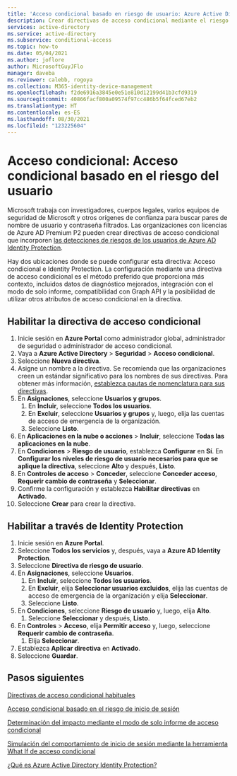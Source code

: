 ```yaml
---
title: 'Acceso condicional basado en riesgo de usuario: Azure Active Directory'
description: Crear directivas de acceso condicional mediante el riesgo de usuario de Identity Protection
services: active-directory
ms.service: active-directory
ms.subservice: conditional-access
ms.topic: how-to
ms.date: 05/04/2021
ms.author: joflore
author: MicrosoftGuyJFlo
manager: daveba
ms.reviewer: calebb, rogoya
ms.collection: M365-identity-device-management
ms.openlocfilehash: f2de6916a3845e0e51e810d12199d41b3cfd9319
ms.sourcegitcommit: 40866facf800a09574f97cc486b5f64fced67eb2
ms.translationtype: HT
ms.contentlocale: es-ES
ms.lasthandoff: 08/30/2021
ms.locfileid: "123225604"
---
```

# <a name="conditional-access-user-risk-based-conditional-access"></a>Acceso condicional: Acceso condicional basado en el riesgo del usuario

Microsoft trabaja con investigadores, cuerpos legales, varios equipos de seguridad de Microsoft y otros orígenes de confianza para buscar pares de nombre de usuario y contraseña filtrados. Las organizaciones con licencias de Azure AD Premium P2 pueden crear directivas de acceso condicional que incorporen [las detecciones de riesgos de los usuarios de Azure AD Identity Protection](../identity-protection/concept-identity-protection-risks.md#user-linked-detections). 

Hay dos ubicaciones donde se puede configurar esta directiva: Acceso condicional e Identity Protection. La configuración mediante una directiva de acceso condicional es el método preferido que proporciona más contexto, incluidos datos de diagnóstico mejorados, integración con el modo de solo informe, compatibilidad con Graph API y la posibilidad de utilizar otros atributos de acceso condicional en la directiva.

## <a name="enable-with-conditional-access-policy"></a>Habilitar la directiva de acceso condicional

1. Inicie sesión en **Azure Portal** como administrador global, administrador de seguridad o administrador de acceso condicional.
1. Vaya a **Azure Active Directory** > **Seguridad** > **Acceso condicional**.
1. Seleccione **Nueva directiva**.
1. Asigne un nombre a la directiva. Se recomienda que las organizaciones creen un estándar significativo para los nombres de sus directivas. Para obtener más información, [establezca pautas de nomenclatura para sus directivas](./plan-conditional-access.md#set-naming-standards-for-your-policies).
1. En **Asignaciones**, seleccione **Usuarios y grupos**.
   1. En **Incluir**, seleccione **Todos los usuarios**.
   1. En **Excluir**, seleccione **Usuarios y grupos** y, luego, elija las cuentas de acceso de emergencia de la organización. 
   1. Seleccione **Listo**.
1. En **Aplicaciones en la nube o acciones** > **Incluir**, seleccione **Todas las aplicaciones en la nube**.
1. En **Condiciones** > **Riesgo de usuario**, establezca **Configurar** en **Sí**. En **Configurar los niveles de riesgo de usuario necesarios para que se aplique la directiva**, seleccione **Alto** y después, **Listo**.
1. En **Controles de acceso** > **Conceder**, seleccione **Conceder acceso**, **Requerir cambio de contraseña** y **Seleccionar**.
1. Confirme la configuración y establezca **Habilitar directivas** en **Activado**.
1. Seleccione **Crear** para crear la directiva.

## <a name="enable-through-identity-protection"></a>Habilitar a través de Identity Protection

1. Inicie sesión en **Azure Portal**.
1. Seleccione **Todos los servicios** y, después, vaya a **Azure AD Identity Protection**.
1. Seleccione **Directiva de riesgo de usuario**.
1. En **Asignaciones**, seleccione **Usuarios**.
   1. En **Incluir**, seleccione **Todos los usuarios**.
   1. En **Excluir**, elija **Seleccionar usuarios excluidos**, elija las cuentas de acceso de emergencia de la organización y elija **Seleccionar**.
   1. Seleccione **Listo**.
1. En **Condiciones**, seleccione **Riesgo de usuario** y, luego, elija **Alto**.
   1. Seleccione **Seleccionar** y después, **Listo**.
1. En **Controles** > **Acceso**, elija **Permitir acceso** y, luego, seleccione **Requerir cambio de contraseña**.
   1. Elija **Seleccionar**.
1. Establezca **Aplicar directiva** en **Activado**.
1. Seleccione **Guardar**.

## <a name="next-steps"></a>Pasos siguientes

[Directivas de acceso condicional habituales](concept-conditional-access-policy-common.md)

[Acceso condicional basado en el riesgo de inicio de sesión](howto-conditional-access-policy-risk.md)

[Determinación del impacto mediante el modo de solo informe de acceso condicional](howto-conditional-access-insights-reporting.md)

[Simulación del comportamiento de inicio de sesión mediante la herramienta What If de acceso condicional](troubleshoot-conditional-access-what-if.md)

[¿Qué es Azure Active Directory Identity Protection?](../identity-protection/overview-identity-protection.md)
